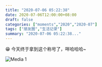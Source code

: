 ```yaml
---
title: "2020-07-06 05:22:38"
date: 2020-07-06T12:00:00+08:00
draft: false
categories: ["moments","2020","2020-07"]
tags: ["朋友圈","生活记录"]
summary: "2020-07-06 05:22:38..."
---
```


😁 今天终于拿到这个称号了，咩哈哈哈~

![Media 1](/Moments/photos/2020-07-06/202007060522380.jpg)


